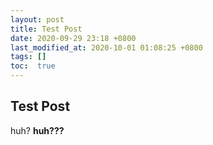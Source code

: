 ```yaml
---
layout: post
title: Test Post
date: 2020-09-29 23:18 +0800
last_modified_at: 2020-10-01 01:08:25 +0800
tags: []
toc:  true
---
```


## Test Post

huh?
**huh???**